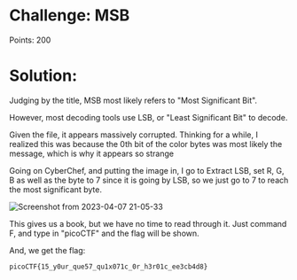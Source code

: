 # Challenge: MSB
Points: 200

# Solution: 

Judging by the title, MSB most likely refers to "Most Significant Bit".

However, most decoding tools use LSB, or "Least Significant Bit" to decode.

Given the file, it appears massively corrupted. Thinking for a while, I realized this was because the 0th bit of the color bytes was
most likely the message, which is why it appears so strange

Going on CyberChef, and putting the image in, I go to Extract LSB, set R, G, B as well as the byte to 7 since it is going by LSB, so we just go to 7 to
reach the most significant byte. 

![Screenshot from 2023-04-07 21-05-33](https://user-images.githubusercontent.com/128765475/230696759-0d128d4f-450e-45ba-abd2-d80496533121.png)

This gives us a book, but we have no time to read through it. Just command F, and type in "picoCTF" and the flag will be shown. 

And, we get the flag:

```picoCTF{15_y0ur_que57_qu1x071c_0r_h3r01c_ee3cb4d8}```

